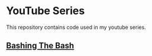 # YouTube Series
This repository contains code used in my youtube series.

## [Bashing The Bash](https://github.com/ArtiomSu/YouTube/tree/master/Bashing_The_Bash)

